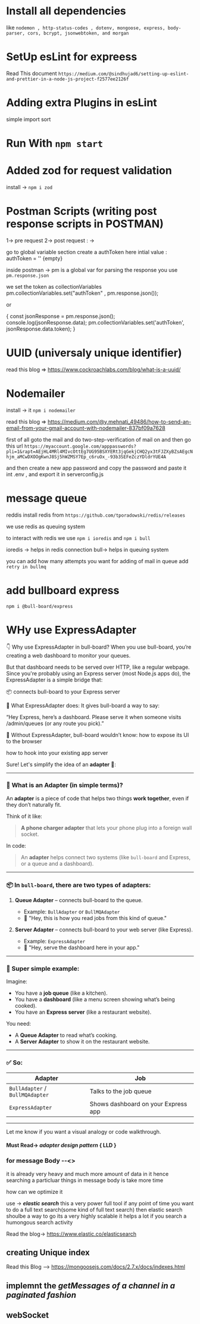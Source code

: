 # Install all dependencies

like `nodemon , http-status-codes , dotenv, mongoose, express, body-parser, cors, bcrypt, jsonwebtoken, and morgan`

# SetUp esLint for expreess

Read This document
`https://medium.com/@sindhujad6/setting-up-eslint-and-prettier-in-a-node-js-project-f2577ee2126f`

# Adding extra Plugins in esLint

simple import sort

# Run With `npm start`

# Added zod for request validation

install -> `npm i zod`

# Postman Scripts (writing post response scripts in POSTMAN)

1-> pre request
2-> post request : ->

go to global variable section
create a authToken here
intial value : authToken = '' {empty}

inside postman -> pm is a global var
for parsing the response you use
`pm.response.json`

we set the token as collectionVariables
pm.collectionVariables.set("authToken" , pm.response.json());

or

{
const jsonResponse = pm.response.json();
console.log(jsonResponse.data);
pm.collectionVariables.set('authToken', jsonResponse.data.token);
}


# UUID (universaly unique identifier) 
read this blog => https://www.cockroachlabs.com/blog/what-is-a-uuid/


<!-- for joincode we use UUID and not take the whole UUID String
     we just parse out the first 6-chars from it
     in that we can maintain our joincode always unique -->


# Nodemailer 
install -> it
`npm i nodemailer`

read this blog => https://medium.com/@y.mehnati_49486/how-to-send-an-email-from-your-gmail-account-with-nodemailer-837bf09a7628


first of all goto the mail and do two-step-verification of mail on
and then go this url
`https://myaccount.google.com/apppasswords?pli=1&rapt=AEjHL4MRl4MIvcOttEg7UG95BSXYERt3jqGekjCHQ2yx3tFJZXyBZsAEgcNhjm_aMCwDXOOgKwnJ8Sj5hWZMSY7Ep_c6ruOx_-93b3SEFeZczYDldrYUE4A`

and then create a new app password 
and copy the password and paste it int .env , 
and export it in serverconfig.js


# message queue
reddis install redis from
`https://github.com/tporadowski/redis/releases`

we use redis as queuing system

to interact with redis we use 
`npm i ioredis` and `npm i bull`

ioredis -> helps in redis connection
bull-> helps in queuing system

you can add how many attempts you want for adding of mail in queue
add `retry in bullmq`


# add bullboard express
`npm i @bull-board/express`

# WHy use ExpressAdapter
👇 Why use ExpressAdapter in bull-board?
When you use bull-board, you’re creating a web dashboard to monitor your queues.

But that dashboard needs to be served over HTTP, like a regular webpage. Since you're probably using an Express server (most Node.js apps do), the ExpressAdapter is a simple bridge that:

📦 connects bull-board to your Express server

🔧 What ExpressAdapter does:
It gives bull-board a way to say:

“Hey Express, here’s a dashboard. Please serve it when someone visits /admin/queues (or any route you pick).”

🧠 Without ExpressAdapter, bull-board wouldn’t know:
how to expose its UI to the browser

how to hook into your existing app server

Sure! Let's simplify the idea of an **adapter** 🔌:

---

### 🔧 **What is an Adapter (in simple terms)?**

An **adapter** is a piece of code that helps two things **work together**, even if they don’t naturally fit.

Think of it like:

> **A phone charger adapter** that lets your phone plug into a foreign wall socket.

In code:

> An **adapter** helps connect two systems (like `bull-board` and Express, or a queue and a dashboard).

---

### 📦 In `bull-board`, there are two types of adapters:

1. **Queue Adapter** – connects bull-board to the queue.

   * Example: `BullAdapter` or `BullMQAdapter`
   * 🔌 "Hey, this is how you read jobs from this kind of queue."

2. **Server Adapter** – connects bull-board to your web server (like Express).

   * Example: `ExpressAdapter`
   * 🔌 "Hey, serve the dashboard here in your app."

---

### 🧠 Super simple example:

Imagine:

* You have a **job queue** (like a kitchen).
* You have a **dashboard** (like a menu screen showing what’s being cooked).
* You have an **Express server** (like a restaurant website).

You need:

* A **Queue Adapter** to read what’s cooking.
* A **Server Adapter** to show it on the restaurant website.

---

### ✅ So:

| Adapter                         | Job                                 |
| ------------------------------- | ----------------------------------- |
| `BullAdapter` / `BullMQAdapter` | Talks to the job queue              |
| `ExpressAdapter`                | Shows dashboard on your Express app |

---

Let me know if you want a visual analogy or code walkthrough.

#### Must Read->  ***adapter design pattern*** { LLD }


### for message Body --<>

it is already very heavy and much more amount of data in it
hence searching a particluar things in message body is take more time 

how can we optimize it

use -> 
      ***elastic search***
this a very power full tool 
if any point of time you want to do a full text search(some kind of full text search)
then elastic search shoulbe a way to go 
its a very highly scalable
it helps a lot if you search a humongous search activity

Read the blog-> https://www.elastic.co/elasticsearch

## creating Unique index
Read this Blog --> https://mongoosejs.com/docs/2.7.x/docs/indexes.html

## implemnt the ***getMessages of a channel in a paginated fashion***


## webSocket